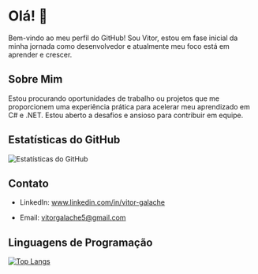 # Olá! 👋

Bem-vindo ao meu perfil do GitHub! Sou Vitor, estou em fase inicial da minha jornada como desenvolvedor e atualmente meu foco está em aprender e crescer.

## Sobre Mim

Estou procurando oportunidades de trabalho ou projetos que me proporcionem uma experiência prática para acelerar meu aprendizado em C# e .NET. Estou aberto a desafios e ansioso para contribuir em equipe.


## Estatísticas do GitHub

![Estatísticas do GitHub](https://github-readme-stats.vercel.app/api?username=Galachee&show_icons=true&count_private=true&hide=contribs)

## Contato

- LinkedIn: www.linkedin.com/in/vitor-galache

- Email: vitorgalache5@gmail.com

## Linguagens de Programação

[![Top Langs](https://github-readme-stats.vercel.app/api/top-langs/?username=Galachee&layout=compact)](https://github.com/anuraghazra/github-readme-stats)



